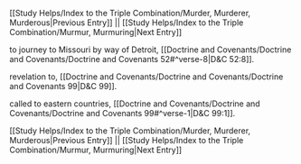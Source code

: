 [[Study Helps/Index to the Triple Combination/Murder, Murderer, Murderous|Previous Entry]]  ||  [[Study Helps/Index to the Triple Combination/Murmur, Murmuring|Next Entry]]

 to journey to Missouri by way of Detroit, [[Doctrine and Covenants/Doctrine and Covenants/Doctrine and Covenants 52#^verse-8|D&C 52:8]].

 revelation to, [[Doctrine and Covenants/Doctrine and Covenants/Doctrine and Covenants 99|D&C 99]].

 called to eastern countries, [[Doctrine and Covenants/Doctrine and Covenants/Doctrine and Covenants 99#^verse-1|D&C 99:1]].

[[Study Helps/Index to the Triple Combination/Murder, Murderer, Murderous|Previous Entry]]  ||  [[Study Helps/Index to the Triple Combination/Murmur, Murmuring|Next Entry]]